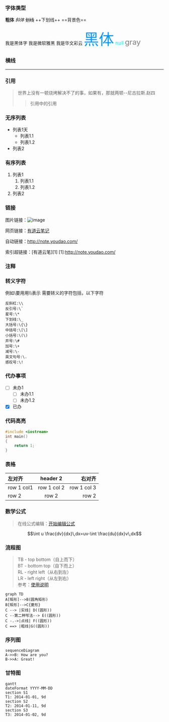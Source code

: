 ### 字体类型

**粗体** *斜体* ~~划线~~ ++下划线++ ==背景色== 

<font face="黑体">我是黑体字</font>
<font face="微软雅黑">我是微软雅黑</font>
<font face="STCAIYUN">我是华文彩云</font>
<font color=#0099ff size=12 face="黑体">黑体</font>
<font color=#00ffff size=3>null</font>
<font color=gray size=5>gray</font>

### 横线
---

### 引用
> 世界上没有一顿烧烤解决不了的事，如果有，那就两顿--尼古拉斯.赵四
>> 引用中的引用

### 无序列表
- 列表1天
    - 列表1.1
    - 列表1.2
- 列表2

### 有序列表
1. 列表1
    1. 列表1.1
    2. 列表1.2
2. 列表2

### 链接
图片链接：![image](http://note.youdao.com/favicon.ico)

网页链接：[有道云笔记](http://note.youdao.com/)

自动链接：<http://note.youdao.com/>

索引超链接：[有道云笔][1]
[1]:http://note.youdao.com/

### 注释
<!-- 注释 -->
### 转义字符
例如\\要用用\\\\表示
需要转义的字符包括，以下字符

    反斜杠:\\
    反引号:\`
    星号:\*
    下划线:\_ 
    大括号:\{\}
    中括号:\[\] 
    小括号:\(\)
    井号:\#
    加号:\+
    减号:\-
    英文句号:\.
    感叹号:\! 


### 代办事项
- [ ] 未办1
  - [ ] 未办1.1
  - [ ] 未办1.2
- [x] 已办

### 代码高亮
```cpp
#include <iostream>
int main()
{
    return 1;
}
```
### 表格
左对齐 | header 2 | 右对齐
:---| :---: | ---:
row 1 col1 | row 1 col 2 | row 1 col 3 |
row 2 | row 2 | row 2 |



### 数学公式
> 在线公式编辑：[开始编辑公式](http://latex.codecogs.com/eqneditor/editor.php)
```math
\int u \frac{dv}{dx}\,dx=uv-\int \frac{du}{dx}v\,dx
````

### 流程图
> TB - top bottom（自上而下）   
> BT - bottom top（自下而上）  
> RL - right left（从右到左）  
> LR - left right（从左到右）  
> 参考：[使用说明](http://knsv.github.io/mermaid/#graph)
```
graph TD
A[矩形]-->B(圆角矩形)
B[矩形]-->C{菱形}
C --> |实线| D((圆形))
C --第二种写法--> E((圆形))
C -.->|点线| F((圆形))
C ==> |粗线|G((圆形))
```

### 序列图
```
sequenceDiagram
A->>B: How are you?
B->>A: Great!
```

### 甘特图
```
gantt
dateFormat YYYY-MM-DD
section S1
T1: 2014-01-01, 9d
section S2
T2: 2014-01-11, 9d
section S3
T3: 2014-01-02, 9d
```
